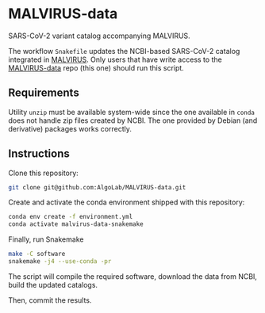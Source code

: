 # MALVIRUS-data
SARS-CoV-2 variant catalog accompanying MALVIRUS.

The workflow `Snakefile` updates the NCBI-based SARS-CoV-2 catalog integrated in [MALVIRUS](https://github.com/algolab/malvirus).
Only users that have write access to the [MALVIRUS-data](https://github.com/AlgoLab/MALVIRUS-data) repo (this one) should run this script.

## Requirements

Utility `unzip` must be available system-wide since the one available in `conda` does not handle zip files created by NCBI.
The one provided by Debian (and derivative) packages works correctly.

## Instructions

Clone this repository:

```bash
git clone git@github.com:AlgoLab/MALVIRUS-data.git
```

Create and activate the conda environment shipped with this repository:

```bash
conda env create -f environment.yml
conda activate malvirus-data-snakemake
```

Finally, run Snakemake

```bash
make -C software
snakemake -j4 --use-conda -pr
```

The script will compile the required software, download the data from NCBI, build the updated catalogs.

Then, commit the results.


